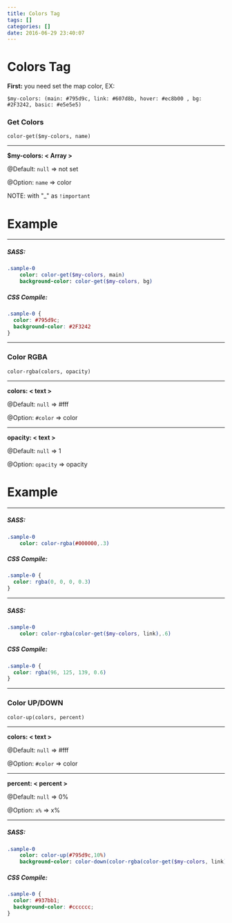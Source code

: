 ```yaml
---
title: Colors Tag
tags: []
categories: []
date: 2016-06-29 23:40:07
---
```


# Colors Tag 

**First:** you need set the map color, EX:

```
$my-colors: (main: #795d9c, link: #607d8b, hover: #ec8b00 , bg: #2F3242, basic: #e5e5e5)
```

### Get Colors

`color-get($my-colors, name)`
___

**$my-colors: < Array >**

@Default: `null` => not set

@Option: `name` => color

NOTE: with "_" as `!important `

# Example
___

##### SASS:
```sass
.sample-0
    color: color-get($my-colors, main)
    background-color: color-get($my-colors, bg)
```
##### CSS Compile:
```css
.sample-0 {
  color: #795d9c;
  background-color: #2F3242
}
```
___

### Color RGBA

`color-rgba(colors, opacity)`
___

**colors: < text >**

@Default: `null` => #fff

@Option: `#color` => color
___

**opacity: < text >**

@Default: `null` => 1

@Option: `opacity` => opacity

# Example
___

##### SASS:
```sass
.sample-0
    color: color-rgba(#000000,.3)
```
##### CSS Compile:
```css
.sample-0 {
  color: rgba(0, 0, 0, 0.3)
}
```
___

##### SASS:
```sass
.sample-0
    color: color-rgba(color-get($my-colors, link),.6)
```
##### CSS Compile:
```css
.sample-0 {
  color: rgba(96, 125, 139, 0.6)
}
```
___

### Color UP/DOWN

`color-up(colors, percent)`
___

**colors: < text >**

@Default: `null` => #fff

@Option: `#color` => color
___

**percent: < percent >**

@Default: `null` => 0%

@Option: `x%` => x%
___

##### SASS:
```sass
.sample-0
    color: color-up(#795d9c,10%)
    background-color: color-down(color-rgba(color-get($my-colors, link),.6),20%)
```
##### CSS Compile:
```css
.sample-0 {
  color: #937bb1;
  background-color: #cccccc;
}
```